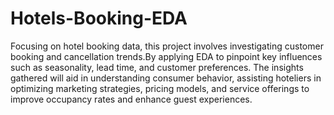# Hotels-Booking-EDA
Focusing on hotel booking data, this project involves investigating customer booking and cancellation trends.By applying EDA to pinpoint key influences such as seasonality, lead time, and customer preferences. The insights gathered will aid in understanding consumer behavior, assisting hoteliers in optimizing marketing strategies, pricing models, and service offerings to improve occupancy rates and enhance guest experiences.
